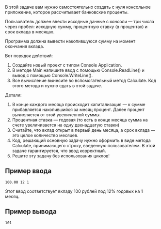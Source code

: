 В этой задаче вам нужно самостоятельно создать с нуля консольное приложение, которое рассчитывает банковские проценты.

Пользователь должен ввести исходные данные с консоли — три числа через пробел: исходную сумму, процентную ставку (в процентах) и срок вклада в месяцах.

Программа должна вывести накопившуюся сумму на момент окончания вклада.

Вот порядок действий:

1. Создайте новый проект с типом Console Application.
2. В методе Main напишите ввод с помощью Console.ReadLine() и вывод с помощью Console.WriteLine().
3. Все вычисление вынесите во вспомогательный метод Calculate. Код этого метода и нужно сдать в этой задаче.

Детали:

1. В конце каждого месяца происходит капитализация — к сумме прибавляется накопившийся за месяц процент.
Далее процент вычисляется от этой увеличенной суммы.
2. Процентная ставка — годовая (то есть в конце месяца сумма на счете увеличивается на одну двенадцатую ставки)
3. Считайте, что вклад открыт в первый день месяца, а срок вклада — это целое количество месяцев.
4. Код, решающий основную задачу нужно оформить в виде метода Calculate, принимающего строку, введенную пользователем.
В этой задаче гарантируется, что ввод корректный.
5. Решите эту задачу без использования циклов!

## Пример ввода

```
100.00 12 1
```

Этот ввод соответствует вкладу 100 рублей под 12% годовых на 1 месяц.

## Пример вывода

```
101
```


